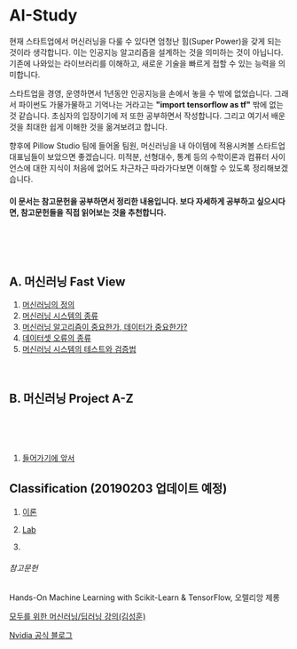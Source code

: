 # AI-Study

현재 스타트업에서 머신러닝을 다룰 수 있다면 엄청난 힘(Super Power)을 갖게 되는 것이라 생각합니다. 이는 인공지능 알고리즘을 설계하는 것을 의미하는 것이 아닙니다. 기존에 나와있는 라이브러리를 이해하고, 새로운 기술을 빠르게 접할 수 있는 능력을 의미합니다.

스타트업을 경영, 운영하면서 1년동안 인공지능을 손에서 놓을 수 밖에 없었습니다. 그래서 파이썬도 가물가물하고 기억나는 거라고는 **"import tensorflow as tf"** 밖에 없는 것 같습니다. 초심자의 입장이기에 저 또한 공부하면서 작성합니다. 그리고 여기서 배운 것을 최대한 쉽게 이해한 것을 옮겨보려고 합니다.

향후에 Pillow Studio 팀에 들어올 팀원, 머신러닝을 내 아이템에 적용시켜볼 스타트업 대표님들이 보았으면 좋겠습니다. 미적분, 선형대수, 통계 등의 수학이론과 컴퓨터 사이언스에 대한 지식이 처음에 없어도 차근차근 따라가다보면 이해할 수 있도록 정리해보겠습니다.                   
#### 이 문서는 참고문헌을 공부하면서 정리한 내용입니다. 보다 자세하게 공부하고 싶으시다면, 참고문헌들을 직접 읽어보는 것을 추천합니다.
<br/><br/><br/>

## A. 머신러닝 Fast View
1. [머신러닝의 정의](https://github.com/iknowSteven/AI-Study/blob/master/A/A1.md)
2. [머신러닝 시스템의 종류](https://github.com/iknowSteven/AI-Study/blob/master/A/A2.md)
3. [머신러닝 알고리즘이 중요한가, 데이터가 중요한가? ](https://github.com/iknowSteven/AI-Study/blob/master/A/A3.md)
4. [데이터셋 오류의 종류](https://github.com/iknowSteven/AI-Study/blob/master/A/A4.md)
5. [머신러닝 시스템의 테스트와 검증법](https://github.com/iknowSteven/AI-Study/blob/master/A/A5.md)
<br/><br/><br/>

## B. 머신러닝 Project A-Z
<br/><br/><br/>
1. [들어가기에 앞서](https://github.com/iknowSteven/AI-Study/blob/master/B/B1.md)


## Classification (20190203 업데이트 예정)

1. [이론]()

2. [Lab]()
3. 



###### 참고문헌

Hands-On Machine Learning with Scikit-Learn & TensorFlow, 오렐리앙 제롱

[모두를 위한 머신러닝/딥러닝 강의(김성훈)](https://hunkim.github.io/ml/)

[Nvidia 공식 블로그](https://blogs.nvidia.co.kr/)



